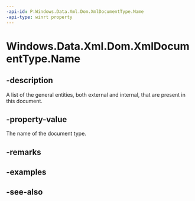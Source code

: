 ```yaml
---
-api-id: P:Windows.Data.Xml.Dom.XmlDocumentType.Name
-api-type: winrt property
---
```


<!-- Property syntax
public string Name { get; }
-->

# Windows.Data.Xml.Dom.XmlDocumentType.Name

## -description
A list of the general entities, both external and internal, that are present in this document.

## -property-value
The name of the document type.

## -remarks

## -examples

## -see-also
